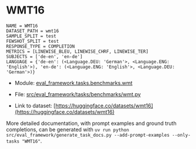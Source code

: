 # WMT16

````
NAME = WMT16
DATASET_PATH = wmt16
SAMPLE_SPLIT = test
FEWSHOT_SPLIT = test
RESPONSE_TYPE = COMPLETION
METRICS = [LINEWISE_BLEU, LINEWISE_CHRF, LINEWISE_TER]
SUBJECTS = ['de-en', 'en-de']
LANGUAGE = {'de-en': (<Language.DEU: 'German'>, <Language.ENG: 'English'>), 'en-de': (<Language.ENG: 'English'>, <Language.DEU: 'German'>)}
````

- Module: [eval_framework.tasks.benchmarks.wmt](eval_framework.tasks.benchmarks.wmt)

- File: [src/eval_framework/tasks/benchmarks/wmt.py](../../src/eval_framework/tasks/benchmarks/wmt.py)

- Link to dataset: [https://huggingface.co/datasets/wmt16](https://huggingface.co/datasets/wmt16)

More detailed documentation, with prompt examples and ground truth completions, can be generated with `uv run python src/eval_framework/generate_task_docs.py --add-prompt-examples --only-tasks "WMT16"`.
